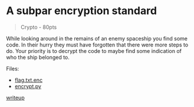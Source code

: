# A subpar encryption standard

> Crypto - 80pts

While looking around in the remains of an enemy spaceship you find some code.
In their hurry they must have forgotten that there were more steps to do.
Your priority is to decrypt the code to maybe find some indication of who the ship belonged to.

Files:
- [flag.txt.enc](src/flag.txt.enc)
- [encrypt.py](src/encrypt.py)

[writeup](writeup/README.md)